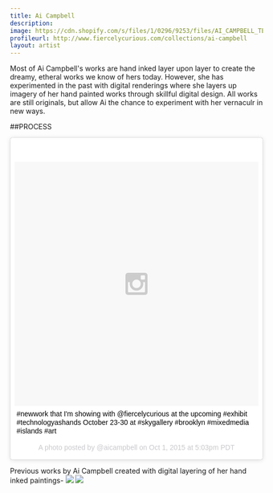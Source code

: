 ```yaml
---
title: Ai Campbell
description: 
image: https://cdn.shopify.com/s/files/1/0296/9253/files/AI_CAMPBELL_TECH_AS_HANDS.jpg?163449163162013928
profileurl: http://www.fiercelycurious.com/collections/ai-campbell
layout: artist
---
```


Most of Ai Campbell's works are hand inked layer upon layer to create the dreamy, etheral works we know of hers today. However, she has experimented in the past with digital renderings where she layers up imagery of her hand painted works through skillful digital design. All works are still originals, but allow Ai the chance to experiment with her vernaculr in new ways.

##PROCESS

<blockquote class="instagram-media" data-instgrm-captioned data-instgrm-version="5" style=" background:#FFF; border:0; border-radius:3px; box-shadow:0 0 1px 0 rgba(0,0,0,0.5),0 1px 10px 0 rgba(0,0,0,0.15); margin: 1px; max-width:658px; padding:0; width:99.375%; width:-webkit-calc(100% - 2px); width:calc(100% - 2px);"><div style="padding:8px;"> <div style=" background:#F8F8F8; line-height:0; margin-top:40px; padding:50.0% 0; text-align:center; width:100%;"> <div style=" background:url(data:image/png;base64,iVBORw0KGgoAAAANSUhEUgAAACwAAAAsCAMAAAApWqozAAAAGFBMVEUiIiI9PT0eHh4gIB4hIBkcHBwcHBwcHBydr+JQAAAACHRSTlMABA4YHyQsM5jtaMwAAADfSURBVDjL7ZVBEgMhCAQBAf//42xcNbpAqakcM0ftUmFAAIBE81IqBJdS3lS6zs3bIpB9WED3YYXFPmHRfT8sgyrCP1x8uEUxLMzNWElFOYCV6mHWWwMzdPEKHlhLw7NWJqkHc4uIZphavDzA2JPzUDsBZziNae2S6owH8xPmX8G7zzgKEOPUoYHvGz1TBCxMkd3kwNVbU0gKHkx+iZILf77IofhrY1nYFnB/lQPb79drWOyJVa/DAvg9B/rLB4cC+Nqgdz/TvBbBnr6GBReqn/nRmDgaQEej7WhonozjF+Y2I/fZou/qAAAAAElFTkSuQmCC); display:block; height:44px; margin:0 auto -44px; position:relative; top:-22px; width:44px;"></div></div> <p style=" margin:8px 0 0 0; padding:0 4px;"> <a href="https://instagram.com/p/8UHz6QvgL9/" style=" color:#000; font-family:Arial,sans-serif; font-size:14px; font-style:normal; font-weight:normal; line-height:17px; text-decoration:none; word-wrap:break-word;" target="_blank">#newwork that I&#39;m showing with @fiercelycurious at the upcoming #exhibit #technologyashands October 23-30 at #skygallery #brooklyn #mixedmedia #islands #art</a></p> <p style=" color:#c9c8cd; font-family:Arial,sans-serif; font-size:14px; line-height:17px; margin-bottom:0; margin-top:8px; overflow:hidden; padding:8px 0 7px; text-align:center; text-overflow:ellipsis; white-space:nowrap;">A photo posted by @aicampbell on <time style=" font-family:Arial,sans-serif; font-size:14px; line-height:17px;" datetime="2015-10-02T00:03:44+00:00">Oct 1, 2015 at 5:03pm PDT</time></p></div></blockquote>
<script async defer src="//platform.instagram.com/en_US/embeds.js"></script>

Previous works by Ai Campbell created with digital layering of her hand inked paintings-
![](https://cdn.shopify.com/s/files/1/0296/9253/files/whitedeer_2.jpg?7041926861277261659)
![](https://cdn.shopify.com/s/files/1/0296/9253/files/iguana_2.jpg?7041926861277261659)
